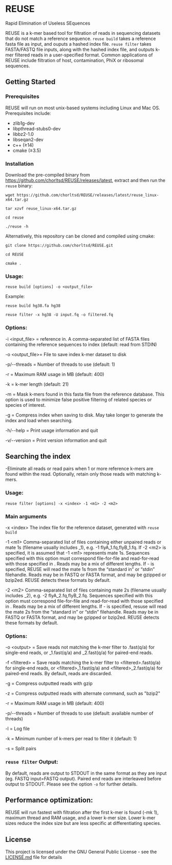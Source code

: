 # REUSE
Rapid Elimination of Useless SEquences

REUSE is a k-mer based tool for filtration of reads in sequencing datasets that do not match a reference sequence.
`reuse build` takes a reference fasta file as input, and ouputs a hashed index file. `reuse filter` takes FASTA/FASTQ file inputs, along with the hashed index file, and outputs k-mer filtered reads in a user-specified format. Common applications of REUSE include filtration of host, contamination, PhiX or ribosomal sequences.


## Getting Started

### Prerequisites
REUSE will run on most unix-based systems including Linux and Mac OS. Prerequisites include:
- zlib1g-dev
- libpthread-stubs0-dev
- libbz2-1.0
- libseqan2-dev
- c++ (≥14)
- cmake (≥3.5)

### Installation
Download the pre-compiled binary from https://github.com/chorltsd/REUSE/releases/latest, extract and then run the `reuse` binary:

`wget https://github.com/chorltsd/REUSE/releases/latest/reuse_linux-x64.tar.gz`

`tar xzvf reuse_linux-x64.tar.gz`

`cd reuse`

`./reuse -h`


Alternatively, this repository can be cloned and compiled using cmake:

`git clone https://github.com/chorltsd/REUSE.git`

`cd REUSE`

`cmake .`

### Usage:
`reuse build [options] -o <output_file>`

Example:

`reuse build hg38.fa hg38`

`reuse filter -x hg38 -U input.fq -o filtered.fq`


### Options:
-i \<input_file\> = reference in.  A comma-separated list of FASTA files containing the reference sequences to index  (default: read from STDIN)

-o \<output_file\>= File to save index k-mer dataset to disk

-p/--threads = Number of threads to use (default: 1)

-r = Maximum RAM usage in MB (default: 400)

-k = k-mer length (default: 21)

-m = Mask k-mers found in this fasta file from the reference database. This option is used to minimize false positive filtering of related species or species of interest.

-g = Compress index when saving to disk. May take longer to generate the index and load when searching.

-h/--help = Print usage information and quit

-v/--version = Print version information and quit



## Searching the index
-Eliminate all reads or read pairs when 1 or more reference k-mers are found within the read. Optionally, retain only those reads with matching k-mers.

### Usage:
`reuse filter [options] -x <index> -1 <m1> -2 <m2>`

 ### Main arguments
-x \<index\>
The index file for the reference dataset, generated with `reuse build`

 -1 \<m1\>
Comma-separated list of files containing either unpaired reads or mate 1s (filename usually includes _1), e.g. -1 flyA_1.fq,flyB_1.fq. If -2 \<m2\> is specified, it is assumed that -1 \<m1\> represents mate 1s. Sequences specified with this option must correspond file-for-file and read-for-read with those specified in <m2>. Reads may be a mix of different lengths. If - is specified, REUSE will read the mate 1s from the “standard in” or “stdin” filehandle. Reads may be in FASTQ or FASTA format, and may be gzipped or bzip2ed. REUSE detects these formats by default.
 
 -2 \<m2\>
Comma-separated list of files containing mate 2s (filename usually includes _2), e.g. -2 flyA_2.fq,flyB_2.fq. Sequences specified with this option must correspond file-for-file and read-for-read with those specified in <m1>. Reads may be a mix of different lengths. If - is specified, resuse will read the mate 2s from the “standard in” or “stdin” filehandle. Reads may be in FASTQ or FASTA format, and may be gzipped or bzip2ed. REUSE detects these formats by default.

### Options:
-o \<output\> = Save reads not matching the k-mer filter to <output>.fast(q/a) for single-end reads, or <output>_1.fast(q/a) and <output>_2.fast(q/a) for paired-end reads.
  
-f \<filtered\> = Save reads matching the k-mer filter to \<filtered\>.fast(q/a) for single-end reads, or \<filtered\>_1.fast(q/a) and \<filtered\>_2.fast(q/a) for paired-end reads. By default, reads are discarded.
  
-g = Compress outputted reads with gzip

-z <command> = Compress outputted reads with alternate command, such as "bzip2"

-r = Maximum RAM usage in MB (default: 400)

-p/--threads = Number of threads to use (default: available number of threads)

-l <log> = Log file
  
-k = Minimum number of k-mers per read to filter it (default: 1)

-s = Split pairs

### `reuse filter` Output:
By default, reads are output to STDOUT in the same format as they are input (eg. FASTQ input=FASTQ output). Paired end reads are interleaved before output to STDOUT. Please see the option `-o` for further details.

## Performance optimization:
REUSE will run fastest with filtration after the first k-mer is found (-mk 1), maximum thread and RAM usage, and a lower k-mer size. Lower k-mer sizes reduce the index size but are less specific at differentiating species.

## License 
This project is licensed under the GNU General Public License - see the [LICENSE.md](LICENSE.md) file for details
